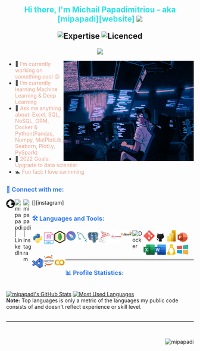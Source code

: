 <h2 align="center">
<span style="color:#2de2e6">
Hi there, I'm Michail Papadimitriou - aka [mipapadi][website] <img src="https://media.giphy.com/media/hvRJCLFzcasrR4ia7z/giphy.gif" width="25px">
</span>

![Expertise](https://img.shields.io/badge/Field-Exp-yellowgreen)
![Licenced](https://img.shields.io/badge/Licence-UTH-critical)
</h2>

<p align="center">
  <a href="https://github.com/DenverCoder1/readme-typing-svg"><img src="https://readme-typing-svg.herokuapp.com/?lines=A+passionate+Data+Analyst;Searching+for:;Job+opportunities+and+exciting+projects+!!;Always%20learning%20new%20things%20🤖&font=Neonderthaw%20Code&center=true&width=440&height=45&color=9700cc&vCenter=true&size=17"></a>
</p>

  <img align="right" alt="GIF" src="https://raw.githubusercontent.com/mipapadi/mipapadi/master/U%20T%20O%20P%20I%20A.gif" width="350" height="270" />


- 🔭 <span style="color:#ECA089">I’m currently working on something cool 😉</span>  
- 📖 <span style="color:#ECA089">I’m currently learning Machine Learning & Deep Learning</span>  
- 💬 <span style="color:#ECA089">Ask me anything about: Excel, SQL, NoSQL, ORM, Docker & Python(Pandas, Numpy, MatPlotLib, Seaborn, PlotLy, PySpark)</span>  
- 🎯 <span style="color:#ECA089">2022 Goals: Upgrade to data scientist</span>  
- 🏊 <span style="color:#ECA089">Fun fact: I love swimming</span> 

<h3 align="left">  
<span style="color:#317bec">
 <b>🔗 Connect with me:</b>
</span>
</h3>


<img align="left" alt="mipapapdi.com" width="23px" src="https://raw.githubusercontent.com/iconic/open-iconic/master/svg/globe.svg" />
<img align="left" alt="mipapapdi | LinkedIn" width="23px" src="https://cdn.jsdelivr.net/npm/simple-icons@v3/icons/linkedin.svg" />
[<img align="left" alt="mipapapdi | Instagram" width="23px" src="https://cdn.jsdelivr.net/npm/simple-icons@v3/icons/instagram.svg" />][instagram]

<br>

<h3 align="left">  
<span style="color:#317bec">
 <b>🛠️ Languages and Tools:</b>
</span>
</h3>

[<img align="left" alt="Python" width="30px" src="https://raw.githubusercontent.com/mipapadi/mipapadi/master/Icons/Python.png" />](https://raw.githubusercontent.com/mipapadi/mipapadi/master/Icons/Python.png "Ptyhon")
[<img align="left" alt="SQL" width="30px" src="https://raw.githubusercontent.com/mipapadi/mipapadi/master/Icons/SQL.png" />](https://raw.githubusercontent.com/mipapadi/mipapadi/master/Icons/SQL.png "SQL")
[<img align="left" alt="MongoDB" width="30px" src="https://raw.githubusercontent.com/mipapadi/mipapadi/master/Icons/MongoDB.png" />](https://raw.githubusercontent.com/mipapadi/mipapadi/master/Icons/MongoDB.png "MongoDB")
[<img align="left" alt="SQLite" width="30px" src="https://raw.githubusercontent.com/mipapadi/mipapadi/master/Icons/SQLite.png" />](https://raw.githubusercontent.com/mipapadi/mipapadi/master/Icons/SQLite.png "SQLite")
[<img align="left" alt="MySQL" width="30px" src="https://raw.githubusercontent.com/mipapadi/mipapadi/master/Icons/MySQL.png" />](https://raw.githubusercontent.com/mipapadi/mipapadi/master/Icons/MySQL.png "MySQL")
[<img align="left" alt="PostgreSQL" width="30px" src="https://raw.githubusercontent.com/mipapadi/mipapadi/master/Icons/PostgreSQL.png" />](https://raw.githubusercontent.com/mipapadi/mipapadi/master/Icons/PostgreSQL.png "PostgreSQL")
[<img align="left" alt="MS SQL Server" width="30px" src="https://raw.githubusercontent.com/mipapadi/mipapadi/master/Icons/MS%20SQL%20Server.png" />](raw.githubusercontent.com/mipapadi/mipapadi/master/Icons/MS%20SQL%20Server.png "MS SQL Server")
[<img align="left" alt="SQLAlchemy" width="30px" src="https://raw.githubusercontent.com/mipapadi/mipapadi/master/Icons/SQLAlchemy.png" />](https://raw.githubusercontent.com/mipapadi/mipapadi/master/Icons/SQLAlchemy.png "SQLAlchemy")
[<img align="left" alt="PySpark" width="30px" src="https://raw.githubusercontent.com/mipapadi/mipapadi/master/Icons/PySpark.png" />](https://raw.githubusercontent.com/mipapadi/mipapadi/master/Icons/PySpark.png "PySpark")
[<img align="left" alt="Docker" width="30px" src="https://raw.githubusercontent.com/mipapadi/mipapadi/master/Icons/Docker.png" />](https://raw.githubusercontent.com/mipapadi/mipapadi/master/Icons/Docker.png "Docker")
[<img align="left" alt="Git" width="30px" src="https://raw.githubusercontent.com/mipapadi/mipapadi/master/Icons/Git.png" />](https://raw.githubusercontent.com/mipapadi/mipapadi/master/Icons/Git.png "Git")
[<img align="left" alt="GitHub" width="30px" src="https://raw.githubusercontent.com/mipapadi/mipapadi/master/Icons/GitHub.png">](https://raw.githubusercontent.com/mipapadi/mipapadi/master/Icons/GitHub.png "GitHub")
[<img align="left" alt="Power BI" width="30px" src="https://raw.githubusercontent.com/mipapadi/mipapadi/master/Icons/Power%20BI.png" />](://raw.githubusercontent.com/mipapadi/mipapadi/master/Icons/Power%20BI.png "Power BI")
[<img align="left" alt="PowerPoint" width="30px" src="https://raw.githubusercontent.com/mipapadi/mipapadi/master/Icons/PowerPoint.png" />](https://raw.githubusercontent.com/mipapadi/mipapadi/master/Icons/PowerPoint.png "PowerPoint")
[<img align="left" alt="Excel" width="30px" src="https://raw.githubusercontent.com/mipapadi/mipapadi/master/Icons/Excel.png" />](https://raw.githubusercontent.com/mipapadi/mipapadi/master/Icons/Excel.png "Excel")
[<img align="left" alt="Word" width="30px" src="https://raw.githubusercontent.com/mipapadi/mipapadi/master/Icons/Word.png" />](https://raw.githubusercontent.com/mipapadi/mipapadi/master/Icons/Word.png "Word")  <br><br>
[<img align="left" alt="Linux" width="30px" src="https://raw.githubusercontent.com/mipapadi/mipapadi/master/Icons/Linux.png" />](https://raw.githubusercontent.com/mipapadi/mipapadi/master/Icons/Linux.png "Linux")
[<img align="left" alt="Windows" width="30px" src="https://raw.githubusercontent.com/mipapadi/mipapadi/master/Icons/Windows.png" />](https://raw.githubusercontent.com/mipapadi/mipapadi/master/Icons/Windows.png "Windows")
[<img align="left" alt="VSCode" width="30px" src="https://raw.githubusercontent.com/mipapadi/mipapadi/master/Icons/VSCode.png" />](https://raw.githubusercontent.com/mipapadi/mipapadi/master/Icons/VSCode.png "VSCode")
[<img align="left" alt="Jupyter" width="30px" src="https://raw.githubusercontent.com/mipapadi/mipapadi/master/Icons/Jupyter.png" />](https://raw.githubusercontent.com/mipapadi/mipapadi/master/Icons/Jupyter.png "Jupyter")
[<img align="left" alt="Colab" width="30px" src="https://raw.githubusercontent.com/mipapadi/mipapadi/master/Icons/Colab.png" />](https://raw.githubusercontent.com/mipapadi/mipapadi/master/Icons/Colab.png "Colab")

<br>

---


<h3 align="left">  
<span style="color:#317bec">
 <b>📊 Profile Statistics:</b>
</span>
</h3>
  
<br/>
<a href="https://github.com/anuraghazra/github-readme-stats"><img alt="mipapadi's GitHub Stats" src="https://github-readme-stats.vercel.app/api/?username=mipapadi&show_icons=true&count_private=true&hide=contribs&hide_border=true&theme=synthwave&title_color=2de2e6" height="185px"/></a>
<a href="https://github.com/anuraghazra/github-readme-stats"><img alt="Most Used Languages" src="https://github-readme-stats.vercel.app/api/top-langs/?username=mipapadi&langs_count=8&hide_border=true&theme=omni&title_color=F85D7F" height="185px"/></a>
<br/>
<b>Note:</b> Top languages is only a metric of the languages my public code consists of and doesn't reflect experience or skill level.

<br>
<br>

---

<br>


<p align="right"> <img alt="mipapadi" src="https://quotes-github-readme.vercel.app/api?type=horizontal&theme=radical" />


[instagram]: https://www.instagram.com/mipapadi/?hl=en